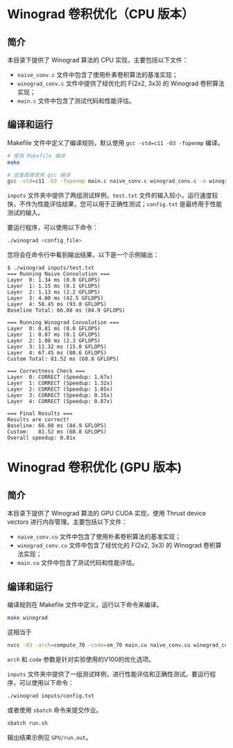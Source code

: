 # Winograd 卷积优化（CPU 版本）

## 简介
本目录下提供了 Winograd 算法的 CPU 实现，主要包括以下文件：

- `naive_conv.c` 文件中包含了使用朴素卷积算法的基准实现；
- `winograd_conv.c` 文件中提供了经优化的 F(2x2, 3x3) 的 Winograd 卷积算法实现；
- `main.c` 文件中包含了测试代码和性能评估。

## 编译和运行
Makefile 文件中定义了编译规则，默认使用 `gcc -std=c11 -O3 -fopenmp` 编译。

```bash
# 使用 Makefile 编译
make

# 或者直接使用 gcc 编译
gcc -std=c11 -O3 -fopenmp main.c naive_conv.c winograd_conv.c -o winograd
```

`inputs` 文件夹中提供了两组测试样例，`test.txt` 文件的输入较小，运行速度较快，不作为性能评估结果，您可以用于正确性测试；`config.txt` 是最终用于性能测试的输入。

要运行程序，可以使用以下命令：

```bash
./winograd <config_file>
```

您将会在命令行中看到输出结果，以下是一个示例输出：

```
$ ./winograd inputs/test.txt 
=== Running Naive Convolution ===
Layer  0: 1.34 ms (0.0 GFLOPS)
Layer  1: 1.15 ms (0.1 GFLOPS)
Layer  2: 1.13 ms (2.2 GFLOPS)
Layer  3: 4.00 ms (42.5 GFLOPS)
Layer  4: 58.45 ms (93.0 GFLOPS)
Baseline Total: 66.08 ms (84.9 GFLOPS)

=== Running Winograd Convolution ===
Layer  0: 0.81 ms (0.0 GFLOPS)
Layer  1: 0.87 ms (0.1 GFLOPS)
Layer  2: 1.08 ms (2.3 GFLOPS)
Layer  3: 11.32 ms (15.0 GFLOPS)
Layer  4: 67.45 ms (80.6 GFLOPS)
Custom Total: 81.52 ms (68.8 GFLOPS)

=== Correctness Check ===
Layer  0: CORRECT (Speedup: 1.67x)
Layer  1: CORRECT (Speedup: 1.32x)
Layer  2: CORRECT (Speedup: 1.05x)
Layer  3: CORRECT (Speedup: 0.35x)
Layer  4: CORRECT (Speedup: 0.87x)

=== Final Results ===
Results are correct!
Baseline: 66.08 ms (84.9 GFLOPS)
Custom:   81.52 ms (68.8 GFLOPS)
Overall speedup: 0.81x
```
# Winograd 卷积优化 (GPU 版本)

## 简介
本目录下提供了 Winograd 算法的 GPU CUDA 实现，使用 Thrust device vectors 进行内存管理。主要包括以下文件：

- `naive_conv.cu` 文件中包含了使用朴素卷积算法的基准实现；
- `winograd_conv.cu` 文件中包含了经优化的 F(2x2, 3x3) 的 Winograd 卷积算法实现；
- `main.cu` 文件中包含了测试代码和性能评估。

## 编译和运行
编译规则在 Makefile 文件中定义，运行以下命令来编译。
```bash
make winograd
```
这相当于
```bash
nvcc -O3 -arch=compute_70 -code=sm_70 main.cu naive_conv.cu winograd_conv.cu -o winograd
```
`arch` 和 `code` 参数是针对实验使用的V100的优化选项。

`inputs` 文件夹中提供了一组测试样例，进行性能评估和正确性测试。要运行程序，可以使用以下命令：

```bash
./winograd inputs/config.txt
```
或者使用 `sbatch` 命令来提交作业。
```bash
sbatch run.sh
```
输出结果示例见 `GPU/run.out`。